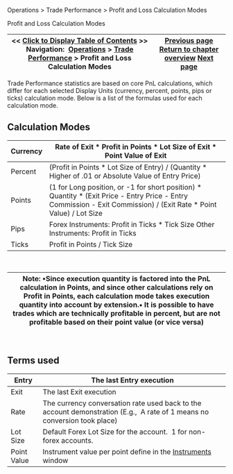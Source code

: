 ﻿


Operations \> Trade Performance \> Profit and Loss Calculation Modes






















Profit and Loss Calculation Modes







| \<\< [Click to Display Table of Contents](profit_and_loss_calculation_modes.md) \>\> **Navigation:**     [Operations](operations.md) \> [Trade Performance](trade_performance.md) \> Profit and Loss Calculation Modes | [Previous page](statistics_definitions.md) [Return to chapter overview](trade_performance.md) [Next page](trade_performance_properties.md) |
| --- | --- |











Trade Performance statistics are based on core PnL calculations, which differ for each selected Display Units (currency, percent, points, pips or ticks) calculation mode. Below is a list of the formulas used for each calculation mode.


## 


## Calculation Modes




| Currency | Rate of Exit \* Profit in Points \* Lot Size of Exit \* Point Value of Exit |
| --- | --- |
| Percent | (Profit in Points \* Lot Size of Entry) / (Quantity \* Higher of .01 or Absolute Value of Entry Price) |
| Points | (1 for Long position, or \-1 for short position) \* Quantity \* (Exit Price \- Entry Price \- Entry Commission \- Exit Commission) / (Exit Rate \* Point Value) / Lot Size |
| Pips | Forex Instruments: Profit in Ticks \* Tick Size Other Instruments: Profit in Ticks |
| Ticks | Profit in Points / Tick Size |



 




| Note:  •Since execution quantity is factored into the PnL calculation in Points, and since other calculations rely on Profit in Points, each calculation mode takes execution quantity into account by extension.• It is possible to have trades which are technically profitable in percent, but are not profitable based on their point value (or vice versa) |
| --- |



 


## Terms used




| Entry | The last Entry execution |
| --- | --- |
| Exit | The last Exit execution |
| Rate | The currency conversation rate used back to the account demonstration (E.g.,  A rate of 1 means no conversion took place) |
| Lot Size | Default Forex Lot Size for the account.  1 for non\-forex accounts. |
| Point Value | Instrument value per point define in the [Instruments](instruments.md) window |









